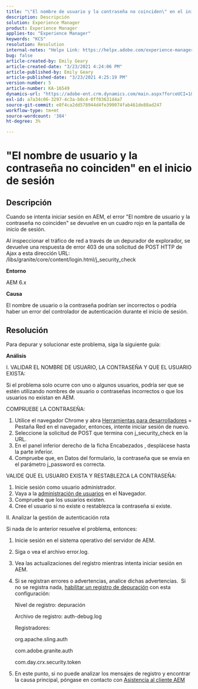 ```yaml
---
title: "\"El nombre de usuario y la contraseña no coinciden\" en el inicio de sesión"
description: Descripción
solution: Experience Manager
product: Experience Manager
applies-to: "Experience Manager"
keywords: "KCS"
resolution: Resolution
internal-notes: "Helpx Link: https://helpx.adobe.com/experience-manager/kb/user-name-and-password-do-not-match-on-login.html"
bug: false
article-created-by: Emily Geary
article-created-date: "3/23/2021 4:24:06 PM"
article-published-by: Emily Geary
article-published-date: "3/23/2021 4:25:19 PM"
version-number: 5
article-number: KA-16549
dynamics-url: "https://adobe-ent.crm.dynamics.com/main.aspx?forceUCI=1&pagetype=entityrecord&etn=knowledgearticle&id=4d06f62c-f48b-eb11-a812-000d3a58b8a9"
exl-id: a7a34c06-3297-4c3a-b8c4-0ff03631d4a7
source-git-commit: e8f4ca2dd578944d4fe399074fab461de88ad247
workflow-type: tm+mt
source-wordcount: '384'
ht-degree: 3%

---
```


# &quot;El nombre de usuario y la contraseña no coinciden&quot; en el inicio de sesión

## Descripción


Cuando se intenta iniciar sesión en AEM, el error &quot;El nombre de usuario y la contraseña no coinciden&quot; se devuelve en un cuadro rojo en la pantalla de inicio de sesión.

Al inspeccionar el tráfico de red a través de un depurador de explorador, se devuelve una respuesta de error 403 de una solicitud de POST HTTP de Ajax a esta dirección URL: /libs/granite/core/content/login.html/j_security_check

<b>Entorno</b>

AEM 6.x

<b>Causa</b>

El nombre de usuario o la contraseña podrían ser incorrectos o podría haber un error del controlador de autenticación durante el inicio de sesión.


## Resolución


Para depurar y solucionar este problema, siga la siguiente guía:

<b>Análisis</b>

I. VALIDAR EL NOMBRE DE USUARIO, LA CONTRASEÑA Y QUE EL USUARIO EXISTA:

Si el problema solo ocurre con uno o algunos usuarios, podría ser que se estén utilizando nombres de usuario o contraseñas incorrectos o que los usuarios no existan en AEM.

COMPRUEBE LA CONTRASEÑA:

1. Utilice el navegador Chrome y abra [Herramientas para desarrolladores](https://developer.chrome.com/devtools) = Pestaña Red en el navegador, entonces, intente iniciar sesión de nuevo.
2. Seleccione la solicitud de POST que termina con j_security_check en la URL.
3. En el panel inferior derecho de la ficha Encabezados , desplácese hasta la parte inferior.
4. Compruebe que, en Datos del formulario, la contraseña que se envía en el parámetro j_password es correcta.


VALIDE QUE EL USUARIO EXISTA Y RESTABLEZCA LA CONTRASEÑA:

1. Inicie sesión como usuario administrador.
2. Vaya a la [administración de usuarios](https://docs.adobe.com/content/help/en/experience-manager-65/administering/home.html?topic=/experience-manager/6-5/sites/administering/morehelp/security.ug.js) en el Navegador.
3. Compruebe que los usuarios existen.
4. Cree el usuario si no existe o restablezca la contraseña si existe.


II. Analizar la gestión de autenticación rota

Si nada de lo anterior resuelve el problema, entonces:

1. Inicie sesión en el sistema operativo del servidor de AEM.
2. Siga o vea el archivo error.log.
3. Vea las actualizaciones del registro mientras intenta iniciar sesión en AEM.
4. Si se registran errores o advertencias, analice dichas advertencias.  Si no se registra nada, [habilitar un registro de depuración](https://docs.adobe.com/content/help/en/experience-manager-65/deploying/configuring/configure-logging.html) con esta configuración:

   Nivel de registro: depuración

   Archivo de registro: auth-debug.log

   Registradores:

   org.apache.sling.auth


   com.adobe.granite.auth


   com.day.crx.security.token
5. En este punto, si no puede analizar los mensajes de registro y encontrar la causa principal, póngase en contacto con [Asistencia al cliente AEM](https://experienceleague.adobe.com/?support-solution=Experience+Manager&amp;lang=es#support)

